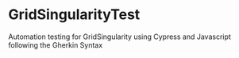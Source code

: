 # GridSingularityTest
 Automation testing for GridSingularity using Cypress and Javascript following the Gherkin Syntax
